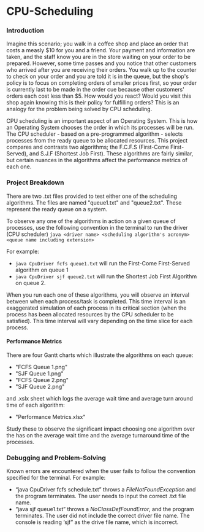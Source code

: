 # CPU-Scheduling
### Introduction
Imagine this scenario; you walk in a coffee shop and place an order that costs a measly $10 for you and a friend. Your payment and information are taken, and the staff know you are in the store waiting on your order to be prepared. However, some time passes and you notice that other customers who arrived after you are receiving their orders. You walk up to the counter to check on your order and you are told it is in the queue, but the shop's policy is to focus on completing orders of smaller prices first, so your order is currently last to be made in the order cue because other customers' orders each cost less than $5. How would you react? Would you visit this shop again knowing this is their policy for fulfilling orders? This is an analogy for the problem being solved by CPU scheduling.


CPU scheduling is an important aspect of an Operating System. This is how an Operating System chooses the order in which its processes will be run. The CPU scheduler - based on a pre-programmed algorithm - selects processes from the ready queue to be allocated resources. This project compares and contrasts two algorithms; the F.C.F.S (First-Come First- Served), and S.J.F (Shortest Job First). These algorithms are fairly similar, but certain nuances in the algorithms affect the performance metrics of each one.

### Project Breakdown
There are two .txt files provided to test either one of the scheduling algorithms. The files are named "queue1.txt" and "queue2.txt". These represent the ready queue on a system.

To observe any one of the algorithms in action on a given queue of processes, use the following convention in the terminal to run the driver (CPU scheduler)
`java <driver name> <scheduling algorithm's acronym> <queue name including extension>`

For example: 
* `java CpuDriver fcfs queue1.txt` will run the First-Come First-Served algorithm on queue 1
* `java CpuDriver sjf queue2.txt` will run the Shortest Job First Algorithm on queue 2.

When you run each one of these algorithms, you will observe an interval between when each process/task is completed. This time interval is an exaggerated simulation of each process in its critical section (when the process has been allocated resources by the CPU scheduler to be satisfied). This time interval will vary depending on the time slice for each process.

#### Performance Metrics
There are four Gantt charts which illustrate the algorithms on each queue:
* "FCFS Queue 1.png"
* "SJF Queue 1.png"
* "FCFS Queue 2.png"
* "SJF Queue 2.png"
  
and .xslx sheet which logs the average wait time and average turn around time of each algorithm:
* "Performance Metrics.xlsx"

Study these to observe the significant impact choosing one algorithm over the has on the average wait time and the average turnaround time of the processes.

### Debugging and Problem-Solving
Known errors are encountered when the user fails to follow the convention specified for the terminal. For example:
* “java CpuDriver fcfs schedule.txt” throws a *FileNotFoundException* and the program terminates. The user needs to input the correct .txt file name.
* “java sjf queue1.txt” throws a *NoClassDefFoundError*, and the program terminates. The user did not include the correct driver file name. The console is reading ‘sjf” as the drive file name, which is incorrect.
